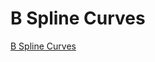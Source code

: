 # B Spline Curves

[B Spline Curves](https://chriskr.github.io/b_splines/src/index.html)

<!--
npm install
npm run build
-->